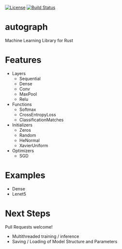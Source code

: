[![License](https://img.shields.io/badge/license-MIT-blue.svg)](https://github.com/charles-r-earp/autograph/LICENSE)
[![Build Status](https://api.travis-ci.com/charles-r-earp/autograph.svg?branch=master)](https://travis-ci.com/charles-r-earp/autograph)

# autograph
Machine Learning Library for Rust

# Features
- Layers
  - Sequential 
  - Dense 
  - Conv
  - MaxPool
  - Relu
- Functions
  - Softmax
  - CrossEntropyLoss
  - ClassificationMatches
- Initializers
  - Zeros
  - Random
  - HeNormal
  - XavierUniform
- Optimizers
  - SGD

# Examples
  - Dense
  - Lenet5
  
# Next Steps
Pull Requests welcome!
- Multithreaded training / inference
- Saving / Loading of Model Structure and Parameters

